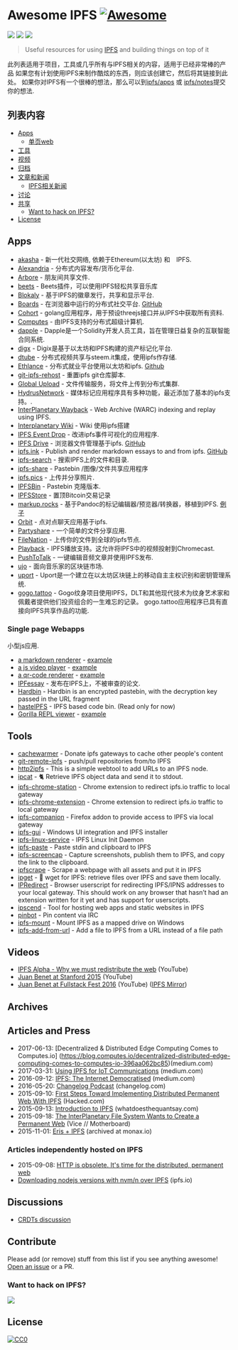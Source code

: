 # Awesome IPFS [![Awesome](https://cdn.rawgit.com/sindresorhus/awesome/d7305f38d29fed78fa85652e3a63e154dd8e8829/media/badge.svg)](https://github.com/sindresorhus/awesome)

[![](https://img.shields.io/badge/made%20by-Protocol%20Labs-blue.svg?style=flat-square)](http://ipn.io)
[![](https://img.shields.io/badge/project-IPFS-blue.svg?style=flat-square)](http://ipfs.io/)
[![](https://img.shields.io/badge/freenode-%23ipfs-blue.svg?style=flat-square)](http://webchat.freenode.net/?channels=%23ipfs)

> Useful resources for using [IPFS](https://ipfs.io) and building things on top of it

此列表适用于项目，工具或几乎所有与IPFS相关的内容，适用于已经非常棒的产品
如果您有计划使用IPFS来制作酷炫的东西，则应该创建它，然后将其链接到此处。 
如果你对IPFS有一个很棒的想法，那么可以到[ipfs/apps](https://github.com/ipfs/apps) 或
[ipfs/notes](https://github.com/ipfs/notes)提交你的想法.

## 列表内容

- [Apps](#apps)
  - [单页web](#single-page-webapps)
- [工具](#tools)
- [视频](#videos)
- [归档](#archives)
- [文章和新闻](#articles-and-press)
  - [IPFS相关新闻](#articles-independently-hosted-on-ipfs)
- [讨论](#discussions)
- [共享](#contribute)
  - [Want to hack on IPFS?](#want-to-hack-on-ipfs)
- [License](#license)

## Apps

* [akasha](http://akasha.world/) - 新一代社交网络, 依赖于Ethereum(以太坊) 和　IPFS.
* [Alexandria](http://www.alexandria.io/learn/#integrated-technologies) - 分布式内容发布/货币化平台.
* [Arbore](http://arbo.re) - 朋友间共享文件.
* [beets](https://github.com/beetbox/beets) - Beets插件，可以使用IPFS轻松共享音乐库
* [Blokaly](https://www.blokaly.com) - 基于IPFS的徽章发行，共享和显示平台.
* [Boards](https://ipfs.io/ipns/boards.ydns.eu) - 在浏览器中运行的分布式社交平台. [GitHub](https://github.com/fazo96/ipfs-boards)
* [Cohort](https://github.com/zignig/cohort) - golang应用程序，用于预设threejs接口并从IPFS中获取所有资料.
* [Computes](https://computes.io) - 由IPFS支持的分布式超级计算机.
* [dapple](https://github.com/nexusdev/dapple) - Dapple是一个Solidity开发人员工具，旨在管理日益复杂的互联智能合同系统.
* [digx](https://www.dgx.io/) - Digix是基于以太坊和IPFS构建的资产标记化平台.
* [dtube](https://d.tube) - 分布式视频共享与steem.it集成，使用ipfs作存储.
* [Ethlance](http://ethlance.com) - 分布式就业平台使用以太坊和ipfs. [Github](https://github.com/madvas/ethlance)
* [git-ipfs-rehost](https://github.com/whyrusleeping/git-ipfs-rehost) - 重置ipfs git仓库脚本.
* [Global Upload](https://globalupload.io/) - 文件传输服务，将文件上传到分布式集群.
* [HydrusNetwork](https://github.com/hydrusnetwork/hydrus) - 媒体标记应用程序具有多种功能，最近添加了基本的ipfs支持。.
* [InterPlanetary Wayback](https://github.com/oduwsdl/ipwb) - Web Archive (WARC) indexing and replay using IPFS.
* [Interplanetary Wiki](https://github.com/jamescarlyle/ipfs-wiki) - Wiki 使用ipfs搭建
* [IPFS Event Drop](https://github.com/travisperson/ipfs-event-drops) - 改进ipfs事件可视化的应用程序.
* [IPFS Drive](http://ipfs-drive.ydns.eu) - 浏览器文件管理基于ipfs. [GitHub](https://github.com/fazo96/ipfs-drive)
* [ipfs.ink](https://ipfs.ink) - Publish and render markdown essays to and from ipfs. [GitHub](https://github.com/kpcyrd/ipfs.ink)
* [ipfs-search](http://ipfs-search.com) - 搜索IPFS上的文件和目录.
* [ipfs-share](https://github.com/rameshvarun/ipfs-share) - Pastebin /图像/文件共享应用程序
* [ipfs.pics](https://github.com/ipfspics/ipfspics-server) - 上传并分享照片.
* [IPFSBin](https://github.com/victorbjelkholm/ipfsbin) - Pastebin 克隆版本.
* [IPFSStore](https://ipfsstore.it) - 置顶Bitcoin交易记录
* [markup.rocks](https://github.com/davidar/markup.rocks) - 基于Pandoc的标记编辑器/预览器/转换器，移植到IPFS. [例子](https://ipfs.io/ipfs/QmWPgJnUGLB1LPh9KMG9LEN4LVu5e17TwkEtcmTWdNn9V6/#/ipfs/QmfQ75DjAxYzxMP2hdm6o4wFwZS5t7uorEZ2pX9AKXEg2u)
* [Orbit](https://github.com/haadcode/orbit) - 点对点聊天应用基于ipfs.
* [Partyshare](https://partysha.re) - 一个简单的文件分享应用.
* [FileNation](https://filenation.io/) - 上传你的文件到全球的ipfs节点.
* [Playback](https://mafintosh.github.io/playback/) - IPFS播放支持。这允许将IPFS中的视频投射到Chromecast.
* [PushToTalk](http://timothy.hobbs.cz/push-to-talk/index.html) - 一键编辑音频文章并使用IPFS发布.
* [ujo](http://ujomusic.com/) - 面向音乐家的区块链市场.
* [uport](https://uport.me/#home) - Uport是一个建立在以太坊区块链上的移动自主主权识别和密钥管理系统.
* [gogo.tattoo](http://gogo.tattoo) - Gogo纹身项目使用IPFS，DLT和其他现代技术为纹身艺术家和佩戴者提供他们投资组合的一生难忘的记录。 gogo.tattoo应用程序已具有直接向IPFS共享作品的功能.
### Single page Webapps

小型js应用.

- [a markdown renderer](https://github.com/ipfs/website/tree/master/content/docs/examples/webapps/markdown-viewer) - [example](
  https://ipfs.io/ipfs/QmSrCRJmzE4zE1nAfWPbzVfanKQNBhp7ZWmMnEdbiLvYNh/mdown#/ipfs/QmfQ75DjAxYzxMP2hdm6o4wFwZS5t7uorEZ2pX9AKXEg2u
)
- [a js video player](https://github.com/ipfs/website/tree/master/content/docs/examples/webapps/play) - [example](
  https://ipfs.io/ipfs/QmVc6zuAneKJzicnJpfrqCH9gSy6bz54JhcypfJYhGUFQu/play#/ipfs/QmTKZgRNwDNZwHtJSjCp6r5FYefzpULfy37JvMt9DwvXse
)
- [a qr-code renderer](https://github.com/ipfs/website/tree/master/content/docs/examples/webapps/qr-render) - [example](
  https://ipfs.io/ipfs/QmccqhJg5wm5kNjAP4k4HrYxoqaXUGNuotDUqfvYBx8jrR/qr#enter%20text%20here
)
- [IPFessay](https://gitlab.com/stavros/IPFessay) - 发布在IPFS上，不被审查的论文.
- [Hardbin](https://github.com/jes/hardbin) - Hardbin is an encrypted pastebin, with the decryption key passed in the URL fragment
- [hasteIPFS](https://ipfs.io/ipns/bin.ipfs.ovh/) - IPFS based code bin. (Read only for now)
- [Gorilla REPL viewer](https://github.com/keorn/ipfs-gorilla-repl) - [example](https://ipfs.io/ipfs/QmRNUauWDvZFkAp1Bw3kAode3jT8aH2vx7LYzbS7H6R3Mg/view.html?path=/ipfs/QmbRdyLXiFWrKc5hW1NbvpUxF9tLovWCPgiz4BDhjD9k3j)

## Tools

* [cachewarmer](https://github.com/BrendanBenshoof/cachewarmer) - Donate ipfs gateways to cache other people's content
* [git-remote-ipfs](https://github.com/cryptix/git-remote-ipfs) - push/pull repositories from/to IPFS
* [http2ipfs](https://github.com/jbenet/http2ipfs-web) - This is a simple webtool to add URLs to an IPFS node.
* [ipcat](https://github.com/noffle/ipcat) - :cat2: Retrieve IPFS object data and send it to stdout.
* [ipfs-chrome-station](https://github.com/fbaiodias/ipfs-chrome-station) - Chrome extension to redirect ipfs.io traffic to local gateway
* [ipfs-chrome-extension](https://github.com/dylanPowers/ipfs-chrome-extension) - Chrome extension to redirect ipfs.io traffic to local gateway
* [ipfs-companion](https://github.com/ipfs/ipfs-companion) - Firefox addon to provide access to IPFS via local gateway
* [ipfs-gui](https://github.com/marcin212/ipfs-gui) - Windows UI integration and IPFS installer
* [ipfs-linux-service](https://github.com/dylanPowers/ipfs-linux-service) - IPFS Linux Init Daemon
* [ipfs-paste](https://github.com/jbenet/ipfs-paste) - Paste stdin and clipboard to IPFS
* [ipfs-screencap](https://github.com/jbenet/ipfs-screencap) - Capture screenshots, publish them to IPFS, and copy the link to the clipboard.
* [ipfscrape](https://github.com/victorbjelkholm/ipfscrape) - Scrape a webpage with all assets and put it in IPFS
* [ipget](https://github.com/ipfs/ipget) - :satellite: wget for IPFS: retrieve files over IPFS and save them locally.
* [IPRedirect](https://github.com/JayBrown/IPRedirect) - Browser userscript for redirecting IPFS/IPNS addresses to your local gateway. This should work on any browser that hasn’t had an extension written for it yet and has support for userscripts.
* [ipscend](https://github.com/diasdavid/ipscend) - Tool for hosting web apps and static websites in IPFS
* [pinbot](https://github.com/whyrusleeping/pinbot) - Pin content via IRC
* [ipfs-mount](https://github.com/richardschneider/net-ipfs-mount) - Mount IPFS as a mapped drive on Windows
* [ipfs-add-from-url](https://github.com/maxlath/ipfs-add-from-url) - Add a file to IPFS from a URL instead of a file path

## Videos

* [IPFS Alpha - Why we must redistribute the web](https://www.youtube.com/watch?v=skMTdSEaCtA) (YouTube)
* [Juan Benet at Stanford 2015](https://www.youtube.com/watch?v=HUVmypx9HGI) (YouTube)
* [Juan Benet at Fullstack Fest 2016](https://www.youtube.com/watch?v=jONZtXMu03w) (YouTube) ([IPFS Mirror](https://ipfs.io/ipfs/QmX8LDhDSYdX3xG6cHFUybXLDSuvo9Lz6wF5NU3UVmJRnB))

## Archives

## Articles and Press

* 2017-06-13: [Decentralized & Distributed Edge Computing Comes to Computes.io] (https://blog.computes.io/decentralized-distributed-edge-computing-comes-to-computes-io-396aa062bc85)(medium.com)
* 2017-03-31: [Using IPFS for IoT Communications](https://medium.com/@chrismatthieu/using-ipfs-for-iot-communications-b49c2139783a) (medium.com)
* 2016-09-12: [IPFS: The Internet Democratised](https://medium.com/@tonywillenberg/web-3-0-a-truly-democratised-internet-f4b06cb4077b) (medium.com)
* 2016-05-20: [Changelog Podcast](https://changelog.com/204/) (changelog.com)
* 2015-09-10: [First Steps Toward Implementing Distributed Permanent Web With IPFS](https://hacked.com/first-steps-toward-implementing-distributed-permanent-web-ipfs/) (Hacked.com)
* 2015-09-13: [Introduction to IPFS](http://whatdoesthequantsay.com/2015/09/13/ipfs-introduction-by-example) (whatdoesthequantsay.com)
* 2015-09-18: [The InterPlanetary File System Wants to Create a Permanent Web](http://motherboard.vice.com/read/the-interplanetary-file-system-wants-to-create-a-permanent-web) (Vice // Motherboard)
* 2015-11-01: [Eris + IPFS](https://monax.io/2015/11/01/eris-and-ipfs/) (archived at monax.io)

### Articles independently hosted on IPFS
* 2015-09-08: [HTTP is obsolete. It's time for the distributed, permanent web](https://ipfs.io/ipfs/QmNhFJjGcMPqpuYfxL62VVB9528NXqDNMFXiqN5bgFYiZ1/its-time-for-the-permanent-web.html)
* [Downloading nodejs versions with nvm/n over IPFS](https://ipfs.io/ipfs/QmTkzDwWqPbnAh5YiV5VwcTLnGdwSNsNTn2aDxdXBFca7D/example#/ipfs/QmUx363UFtgiQqkHHsPK3TSDmwoALDo2hrbMWbcxjH2vFc) (ipfs.io)

## Discussions

* [CRDTs discussion](https://github.com/ipfs/notes/issues/23)

## Contribute

Please add (or remove) stuff from this list if you see anything awesome! [Open an issue](https://github.com/ipfs/awesome-ipfs/issues) or a PR.

### Want to hack on IPFS?

[![](https://cdn.rawgit.com/jbenet/contribute-ipfs-gif/master/img/contribute.gif)](https://github.com/ipfs/community/blob/master/contributing.md)

## License

[![CC0](https://licensebuttons.net/p/zero/1.0/88x31.png)](https://creativecommons.org/publicdomain/zero/1.0/)
